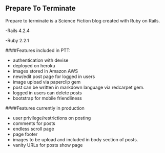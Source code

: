 ## Prepare To Terminate
Prepare to terminate is a Science Fiction blog created with Ruby on Rails.

-Rails 4.2.4

-Ruby 2.2.1

####Features included in PTT:
- authentication with devise 
- deployed on heroku
- images stored in Amazon AWS 
- new/edit post page for logged in users
- image upload via paperclip gem
- post can be written in markdown language via redcarpet gem. 
- logged in users can delete posts
- bootstrap for mobile friendliness

####Features currently in production
- user privilege/restrictions on posting
- comments for posts
- endless scroll page
- page footer
- images to be upload and included in body section of posts. 
-  vanity URLs for posts show page